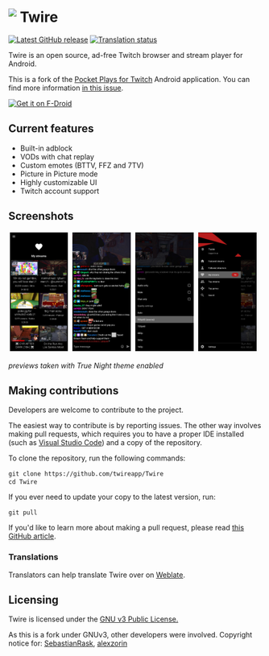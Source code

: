 <h1><img height="40" align="top" src="app/src/main/res/mipmap-xxxhdpi/ic_launcher.png"> Twire</h1>

[![Latest GitHub release](https://img.shields.io/github/v/release/twireapp/Twire)](https://github.com/twireapp/Twire/releases/)
[![Translation status](https://hosted.weblate.org/widgets/twire/-/svg-badge.svg)](https://hosted.weblate.org/engage/twire/)


Twire is an open source, ad-free Twitch browser and stream player for Android.

This is a fork of the [Pocket Plays for Twitch](https://github.com/SebastianRask/Pocket-Plays-for-Twitch) Android application. You can find more information [in this issue](https://github.com/SebastianRask/Pocket-Plays-for-Twitch/issues/1).

[<img src="https://fdroid.gitlab.io/artwork/badge/get-it-on.png"
     alt="Get it on F-Droid"
     height="80">](https://f-droid.org/packages/com.perflyst.twire/)

## Current features

- Built-in adblock
- VODs with chat replay
- Custom emotes (BTTV, FFZ and 7TV)
- Picture in Picture mode
- Highly customizable UI
- Twitch account support

## Screenshots

[<img src="fastlane/metadata/android/en-US/images/phoneScreenshots/1_my_streams.png" style="width: 23%;margin:0.5%;" />](fastlane/metadata/android/en-US/images/phoneScreenshots/1_my_streams.png)
[<img src="fastlane/metadata/android/en-US/images/phoneScreenshots/2_player.png" style="width: 23%;margin:0.5%;" />](fastlane/metadata/android/en-US/images/phoneScreenshots/2_player.png)
[<img src="fastlane/metadata/android/en-US/images/phoneScreenshots/3_player_settings.png" style="width: 23%;margin:0.5%;" />](fastlane/metadata/android/en-US/images/phoneScreenshots/3_player_settings.png)
[<img src="fastlane/metadata/android/en-US/images/phoneScreenshots/4_navigation.png" style="width: 23%;margin:0.5%;" />](fastlane/metadata/android/en-US/images/phoneScreenshots/4_navigation.png)

*previews taken with True Night theme enabled*



## Making contributions

Developers are welcome to contribute to the project.

The easiest way to contribute is by reporting issues. The other way involves making pull requests, which requires you to have a proper IDE installed (such as [Visual Studio Code](https://code.visualstudio.com/)) and a copy of the repository.

To clone the repository, run the following commands:
```
git clone https://github.com/twireapp/Twire
cd Twire
```
If you ever need to update your copy to the latest version, run:
```
git pull
```
If you'd like to learn more about making a pull request, please read [this GitHub article](https://docs.github.com/en/pull-requests/collaborating-with-pull-requests/proposing-changes-to-your-work-with-pull-requests/creating-a-pull-request).

### Translations

Translators can help translate Twire over on [Weblate](https://hosted.weblate.org/engage/twire/).

## Licensing

Twire is licensed under the [GNU v3 Public License.](https://github.com/Perflyst/Twire/blob/master/LICENSE)

As this is a fork under GNUv3, other developers were involved.
Copyright notice for: [SebastianRask](https://github.com/SebastianRask), [alexzorin](https://github.com/alexzorin)